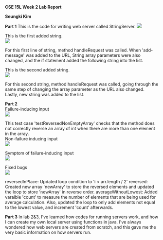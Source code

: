 **CSE 15L Week 2 Lab Report**

**Seungki Kim**

**Part 1**
This is the code for writing web server called StringServer.
![](https://cdn.discordapp.com/attachments/890102969536753746/1087227203357511720/image.png)

This is the first added string.
<br>
![](https://cdn.discordapp.com/attachments/890102969536753746/1087228463108341831/image.png)

For this first line of string, method handleRequest was called. When 'add-message' was added to the URL, String array parameters were also changed, and the if statement added the following string into the list.

This is the second added string.
<br>
![](https://cdn.discordapp.com/attachments/890102969536753746/1087228463108341831/image.png)

For this second string, method handleRequest was called, going through the same step of changing the array parameter as the URL also changed. Lastly, new string was added to the list.


**Part 2**
<br>
Failure-inducing input
<br>
![](https://cdn.discordapp.com/attachments/890102969536753746/1087231540133642250/image.png)

This test case 'testReversedNonEmptyArray' checks that the method does not correctly reverse an array of int when there are more than one element in the array.
<br>
Non-failure inducing input
<br>
![](https://cdn.discordapp.com/attachments/890102969536753746/1087232545797713930/image.png)

Symptom of failure-inducing input
<br>
![](https://cdn.discordapp.com/attachments/890102969536753746/1087231701362688130/image.png)

Fixed bugs
<br>
![](https://cdn.discordapp.com/attachments/890102969536753746/1087238223610249316/image.png)
<br>

reversedInPlace: Updated loop condition to 'i < arr.length / 2'
reversed: Created new array 'newArray' to store the reversed elements and updated the loop to store 'newArray' in reverse order.
averageWithoutLowest: Added varaible 'count' to measure the number of elements that are being used for average calculation. Also, updated the loop to only add elements not equal to the lowest value, and increment 'count' afterwards.

**Part 3**
In lab 2&3, I've learned how codes for running servers work, and how I can create my own local server using functions in java. I've always wondered how web servers are created from scratch, and this gave me the very basic information on how servers run.
